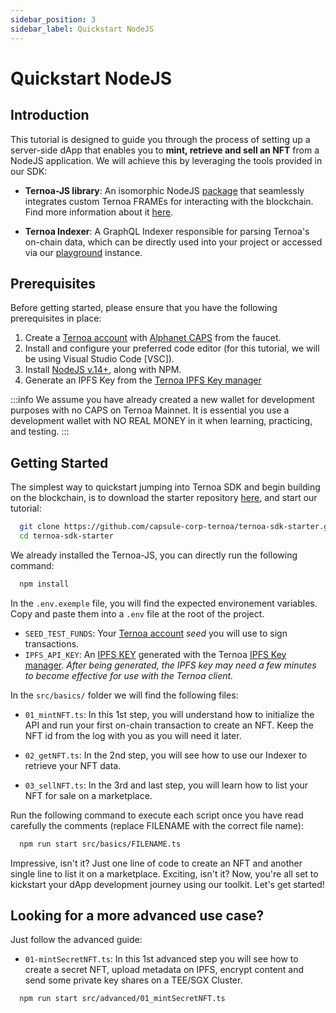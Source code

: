```yaml
---
sidebar_position: 3
sidebar_label: Quickstart NodeJS
---
```


# Quickstart NodeJS

## Introduction

This tutorial is designed to guide you through the process of setting up a server-side dApp that enables you to **mint, retrieve and sell an NFT** from a NodeJS application. We will achieve this by leveraging the tools provided in our SDK:

- **Ternoa-JS library**: An isomorphic NodeJS [package](https://www.npmjs.com/package/ternoa-js) that seamlessly integrates custom Ternoa FRAMEs for interacting with the blockchain. Find more information about it [here](https://github.com/capsule-corp-ternoa/ternoa-js).

- **Ternoa Indexer**: A GraphQL Indexer responsible for parsing Ternoa's on-chain data, which can be directly used into your project or accessed via our [playground](https://indexer-mainnet.ternoa.dev/) instance.

## Prerequisites

Before getting started, please ensure that you have the following prerequisites in place:

1. Create a [Ternoa account](/for-developers/get-started/create-account) with [Alphanet CAPS](/for-developers/get-started/create-account#step-2-get-some-free-test-caps-tokens) from the faucet.
2. Install and configure your preferred code editor (for this tutorial, we will be using Visual Studio Code [VSC]).
3. Install [NodeJS v.14+](https://nodejs.org/en/download/), along with NPM.
4. Generate an IPFS Key from the [Ternoa IPFS Key manager](https://ipfs-key-manager-git-dev-ternoa.vercel.app/)

:::info
We assume you have already created a new wallet for development purposes with no CAPS on Ternoa Mainnet. It is essential you use a development wallet with NO REAL MONEY in it when learning, practicing, and testing.
:::

## Getting Started

The simplest way to quickstart jumping into Ternoa SDK and begin building on the blockchain, is to download the starter repository [here](https://github.com/capsule-corp-ternoa/ternoa-sdk-starter), and start our tutorial:

```bash showLineNumbers
  git clone https://github.com/capsule-corp-ternoa/ternoa-sdk-starter.git
  cd ternoa-sdk-starter
```

We already installed the Ternoa-JS, you can directly run the following command:

```bash showLineNumbers
  npm install
```

In the `.env.exemple` file, you will find the expected environement variables. Copy and paste them into a `.env` file at the root of the project.

- `SEED_TEST_FUNDS`: Your [Ternoa account](/for-developers/get-started/create-account) _seed_ you will use to sign transactions.
- `IPFS_API_KEY`: An [IPFS KEY](/for-developers/advanced-guides/ipfs) generated with the Ternoa [IPFS Key manager](https://ipfs-key-manager-git-dev-ternoa.vercel.app/). _After being generated, the IPFS key may need a few minutes to become effective for use with the Ternoa client._

In the `src/basics/` folder we will find the following files:

- `01_mintNFT.ts`: In this 1st step, you will understand how to initialize the API and run your first on-chain transaction to create an NFT. Keep the NFT id from the log with you as you will need it later.

- `02_getNFT.ts`: In the 2nd step, you will see how to use our Indexer to retrieve your NFT data.

- `03_sellNFT.ts`: In the 3rd and last step, you will learn how to list your NFT for sale on a marketplace.

Run the following command to execute each script once you have read carefully the comments (replace FILENAME with the correct file name):

```bash showLineNumbers
  npm run start src/basics/FILENAME.ts
```

Impressive, isn't it? Just one line of code to create an NFT and another single line to list it on a marketplace. Exciting, isn't it? Now, you're all set to kickstart your dApp development journey using our toolkit. Let's get started!

## Looking for a more advanced use case?

Just follow the advanced guide:

- `01-mintSecretNFT.ts`: In this 1st advanced step you will see how to create a secret NFT, upload metadata on IPFS, encrypt content and send some private key shares on a TEE/SGX Cluster.

```bash showLineNumbers
  npm run start src/advanced/01_mintSecretNFT.ts
```

